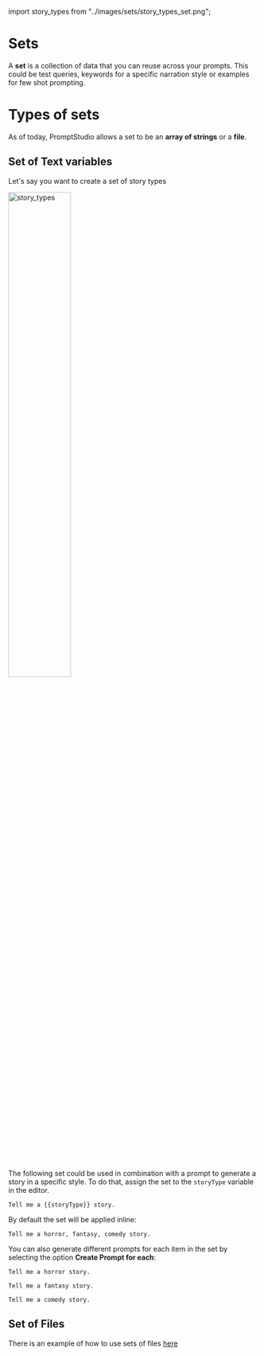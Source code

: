 import story_types from "../images/sets/story_types_set.png";

# Sets

A **set** is a collection of data that you can reuse across your prompts. This could be test queries, keywords for a specific narration style or examples for few shot prompting.

# Types of sets

As of today, PromptStudio allows a set to be an **array of strings** or a **file**.

## Set of Text variables

Let's say you want to create a set of story types

<img src={story_types} alt="story_types" width="50%"/>

The following set could be used in combination with a prompt to generate a story in a specific style. To do that, assign
the set to the `storyType` variable in the editor.

```text title="prompt template"
Tell me a {{storyType}} story.
```

By default the set will be applied inline:

```text
Tell me a horror, fantasy, comedy story.
```

You can also generate different prompts for each item in the set by selecting the option **Create Prompt for each**:

```text
Tell me a horror story.
```

```text
Tell me a fantasy story.
```

```text
Tell me a comedy story.
```

## Set of Files

There is an example of how to use sets of files [here](/concepts/files/#set-of-files-in-a-template)
